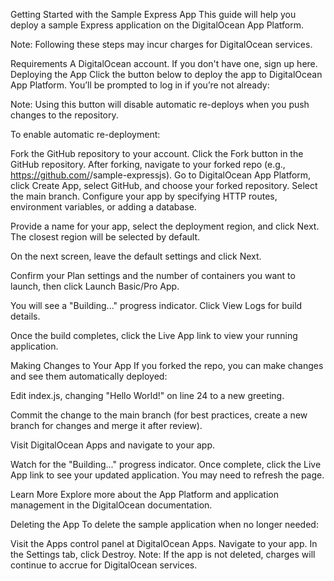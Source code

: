 Getting Started with the Sample Express App
This guide will help you deploy a sample Express application on the DigitalOcean App Platform.

Note: Following these steps may incur charges for DigitalOcean services.

Requirements
A DigitalOcean account. If you don't have one, sign up here.
Deploying the App
Click the button below to deploy the app to DigitalOcean App Platform. You’ll be prompted to log in if you’re not already:



Note: Using this button will disable automatic re-deploys when you push changes to the repository.

To enable automatic re-deployment:

Fork the GitHub repository to your account. Click the Fork button in the GitHub repository.
After forking, navigate to your forked repo (e.g., https://github.com/<your-org>/sample-expressjs).
Go to DigitalOcean App Platform, click Create App, select GitHub, and choose your forked repository. Select the main branch.
Configure your app by specifying HTTP routes, environment variables, or adding a database.

Provide a name for your app, select the deployment region, and click Next. The closest region will be selected by default.

On the next screen, leave the default settings and click Next.

Confirm your Plan settings and the number of containers you want to launch, then click Launch Basic/Pro App.

You will see a "Building..." progress indicator. Click View Logs for build details.

Once the build completes, click the Live App link to view your running application.

Making Changes to Your App
If you forked the repo, you can make changes and see them automatically deployed:

Edit index.js, changing "Hello World!" on line 24 to a new greeting.

Commit the change to the main branch (for best practices, create a new branch for changes and merge it after review).

Visit DigitalOcean Apps and navigate to your app.

Watch for the "Building..." progress indicator. Once complete, click the Live App link to see your updated application. You may need to refresh the page.

Learn More
Explore more about the App Platform and application management in the DigitalOcean documentation.

Deleting the App
To delete the sample application when no longer needed:

Visit the Apps control panel at DigitalOcean Apps.
Navigate to your app.
In the Settings tab, click Destroy.
Note: If the app is not deleted, charges will continue to accrue for DigitalOcean services.
